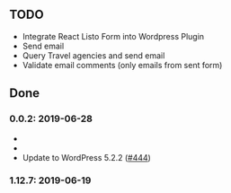 ## TODO
- Integrate React Listo Form into Wordpress Plugin
- Send email
- Query Travel agencies and send email
- Validate email comments (only emails from sent form)


## Done
### 0.0.2: 2019-06-28
* 
*
* Update to WordPress 5.2.2 ([#444](https://github.com/roots/bedrock/pull/444))

### 1.12.7: 2019-06-19





